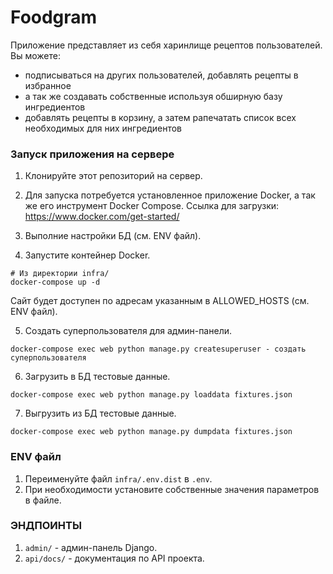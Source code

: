 # Foodgram
Приложение представляет из себя харинлище рецептов пользователей.
Вы можете: 
- подписываться на других пользователей, добавлять рецепты в избранное
- а так же создавать собственные используя обширную базу ингредиентов
- добавлять рецепты в корзину, а затем рапечатать список всех необходимых для них ингредиентов

### Запуск приложения на сервере

1. Клонируйте этот репозиторий на сервер.

2. Для запуска потребуется установленное приложение Docker, а так же его инструмент Docker Compose.
Ссылка для загрузки: https://www.docker.com/get-started/

3. Выполние настройки БД (см. ENV файл).

4. Запустите контейнер Docker.
```
# Из директории infra/
docker-compose up -d
```
Сайт будет доступен по адресам указанным в ALLOWED_HOSTS (см. ENV файл).

5. Создать суперпользователя для админ-панели.
```
docker-compose exec web python manage.py createsuperuser - создать суперпользователя
```

6. Загрузить в БД тестовые данные.
```
docker-compose exec web python manage.py loaddata fixtures.json
```

7. Выгрузить из БД тестовые данные.
```
docker-compose exec web python manage.py dumpdata fixtures.json
```

### ENV файл

1. Переименуйте файл `infra/.env.dist` в `.env`.
2. При необходимости установите собственные значения параметров в файле.


### ЭНДПОИНТЫ

1. `admin/` - админ-панель Django.
2. `api/docs/` - документация по API проекта.